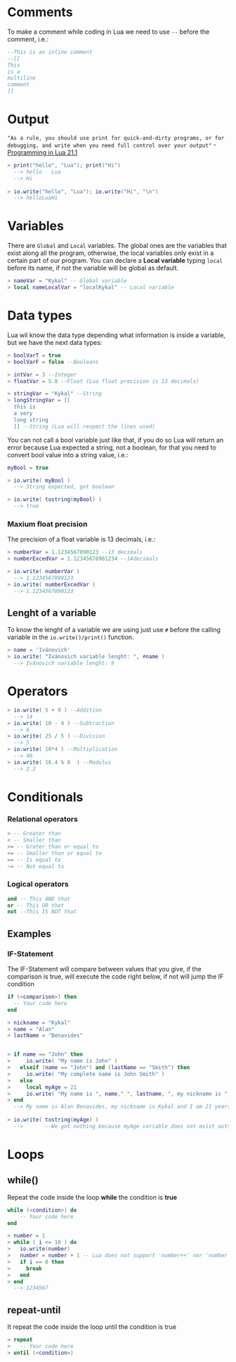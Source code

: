 # Comments
To make a comment while coding in Lua we need to use ``--`` before the comment, i.e.:

```Lua
--This is an inline comment
--[[
This
is a
multiline
comment
]]
```

# Output
``"As a rule, you should use print for quick-and-dirty programs, or for debugging, and write when you need full control over your output"``
-[Programming in Lua 21.1](https://www.lua.org/pil/21.1.html)
```Lua
> print("hello", "Lua"); print("Hi")
  --> hello   Lua
  --> Hi
    
> io.write("hello", "Lua"); io.write("Hi", "\n")
  --> helloLuaHi
```

# Variables
There are ``Global`` and ``Local`` variables. The global ones are the variables that exist along all the program, otherwise, the local variables only exist in a certain part of our program. You can declare a **Local variable** typing ``local`` before its name, if not the variable will be global as default.
```Lua
> nameVar = "Kykal" -- Global variable
> local nameLocalVar = "localKykal" -- Local variable
```

# Data types
Lua wil know the data type depending what information is inside a variable, but we have the next data types:
```Lua
> boolVarT = true
> boolVarF = false --Booleans

> intVar = 3 --Integer
> floatVar = 5.8 --Float (Lua float precision is 13 decimals)

> stringVar = "Kykal" --String
> longStringVar = [[
  this is
  a very
  long string
  ]] --String (Lua will respect the lines used)
```
You can not call a bool variable just like that, if you do so Lua will return an error because Lua expected a string, not a boolean, for that you need to convert bool value into a string value, i.e.:
```Lua
myBool = true

> io.write( myBool )
  --> String expected, got boolean

> io.write( tostring(myBool) )
  --> true

```

### Maxium float precision
The precision of a float variable is 13 decimals, i.e.:
```Lua
> numberVar = 1.1234567890123 --13 decimals
> numberExcedVar = 1.12345678901234 --14decimals

> io.write( numberVar )
  --> 1.1234567890123
> io.write( numberExcedVar )
  --> 1.1234567890123
```

## Lenght of a variable
To know the lenght of a variable we are using just use ``#`` before the calling variable in the ``io.write()/print()`` function.
```Lua
> name = 'Ivánovich'
> io.write( "Ivánovich variable lenght: ", #name )
  --> Ivánovich variable lenght: 9
```

# Operators
```Lua
> io.write( 5 + 9 ) --Addition
  --> 14
> io.write( 10 - 4 ) --Subtraction
  --> 6
> io.write( 25 / 5 ) --Division
  --> 5
> io.write( 10*4 ) --Multiplication
  --> 40
> io.write( 16.4 % 8  ) --Modulus
  --> 2.2
```

# Conditionals

### Relational operators
```Lua
> -- Greater than
< -- Smaller than
>= -- Grater than or equal to
<= -- Smaller than or equal to
== -- Is equal to
~= -- Not equal to
```
### Logical operators
```Lua
and -- This AND that
or -- This OR that
not --This IS NOT that
```

## Examples
### IF-Statement
The IF-Statement will compare between values that you give, if the comparison is true, will execute the code right below, if not will jump the IF condition
```Lua
if (<comparison>) then
  -- Your code here
end
```

```Lua
> nickname = "Kykal"
> name = "Alan"
> lastName = "Benavides"


> if name == "John" then
>     io.write( "My name is John" )
>   elseif (name == "John") and (lastName == "Smith") then
>     io.write( "My complete name is John Smith" )
>   else
>     local myAge = 21
>     io.write( "My name is ", name," ", lastname, ", my nickname is ", nickname, " and I am", myAge, "years old." )
> end
  --> My name is Alan Benavides, my nickname is Kykal and I am 21 years old.
  
> io.write( tostring(myAge) )
  -->       --We got nothing because myAge variable does not exist outside IF-Statement, so it return a 'nil' that equals to an empty variable.
```

# Loops
## while()
Repeat the code inside the loop **while** the condition is **true**
```Lua
while (<condition>) do
    -- Your code here
end
```

```Lua
> number = 1
> while ( i <= 10 ) do
>   io.write(number)
>   number = number + 1 -- Lua does not support 'number++' nor 'number += 1'
>   if i == 8 then
>     break
>   end
> end
  --> 1234567
```

## repeat-until
It repeat the code inside the loop until the condition is true
```Lua
> repeat
>   -- Your code here
> until (<condition>)
```
